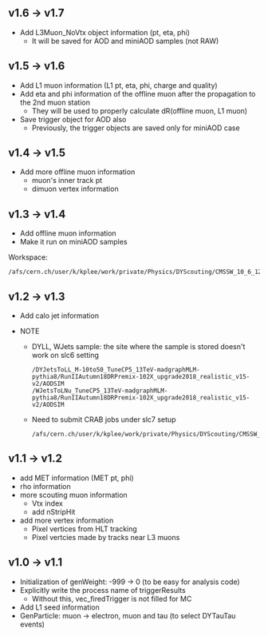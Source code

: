 ## v1.6 -> v1.7

* Add L3Muon_NoVtx object information (pt, eta, phi)
  * It will be saved for AOD and miniAOD samples (not RAW)



## v1.5 -> v1.6

* Add L1 muon information (L1 pt, eta, phi, charge and quality)
* Add eta and phi information of the offline muon after the propagation to the 2nd muon station
  * They will be used to properly calculate dR(offline muon, L1 muon)
* Save trigger object for AOD also
  * Previously, the trigger objects are saved only for miniAOD case



## v1.4 -> v1.5

* Add more offline muon information
  * muon's inner track  pt
  * dimuon vertex information



## v1.3 -> v1.4

* Add offline muon information
* Make it run on miniAOD samples



Workspace:

```
/afs/cern.ch/user/k/kplee/work/private/Physics/DYScouting/CMSSW_10_6_12
```



## v1.2 -> v1.3

* Add calo jet information

* NOTE

  * DYLL, WJets sample: the site where the sample is stored doesn't work on slc6 setting

    ```
    /DYJetsToLL_M-10to50_TuneCP5_13TeV-madgraphMLM-pythia8/RunIIAutumn18DRPremix-102X_upgrade2018_realistic_v15-v2/AODSIM
    /WJetsToLNu_TuneCP5_13TeV-madgraphMLM-pythia8/RunIIAutumn18DRPremix-102X_upgrade2018_realistic_v15-v2/AODSIM
    ```

  * Need to submit CRAB jobs under slc7 setup

    ```
    /afs/cern.ch/user/k/kplee/work/private/Physics/DYScouting/CMSSW_10_2_6/src/DYScouting
    ```

    



## v1.1 -> v1.2

* add MET information (MET pt, phi)
* rho information
* more scouting muon information
  * Vtx index
  * add nStripHit
* add more vertex information
  * Pixel vertices from HLT tracking
  * Pixel vertcies made by tracks near L3 muons





## v1.0 -> v1.1

* Initialization of genWeight: -999 -> 0 (to be easy for analysis code)
* Explicitly write the process name of triggerResults
  * Without this, vec_firedTrigger is not filled for MC
* Add L1 seed information
* GenParticle: muon -> electron, muon and tau (to select DYTauTau events)

